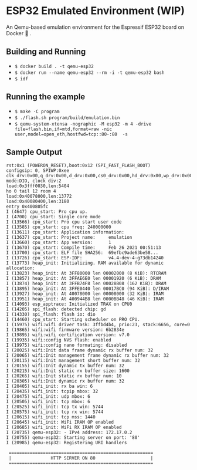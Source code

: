 # ESP32 Emulated Environment (WIP)

An Qemu-based emulation environment for the Espressif ESP32 board on Docker  🐳 .

## Building and Running

 - `$ docker build . -t qemu-esp32`
 - `$ docker run --name qemu-esp32 --rm -i -t qemu-esp32 bash`
 - `$ idf`

## Running the example

 - `$ make -C program`
 - `$ ./flash.sh program/build/emulation.bin`
 - `$ qemu-system-xtensa -nographic -M esp32 -m 4 -drive file=flash.bin,if=mtd,format=raw -nic user,model=open_eth,hostfwd=tcp::80-:80  -s`

## Sample Output

```
rst:0x1 (POWERON_RESET),boot:0x12 (SPI_FAST_FLASH_BOOT)
configsip: 0, SPIWP:0xee
clk_drv:0x00,q_drv:0x00,d_drv:0x00,cs0_drv:0x00,hd_drv:0x00,wp_drv:0x00
mode:DIO, clock div:2
load:0x3fff0030,len:5404
ho 0 tail 12 room 4
load:0x40078000,len:13772
load:0x40080400,len:3180
entry 0x400805fc
I (4647) cpu_start: Pro cpu up.
I (4700) cpu_start: Single core mode
I (13566) cpu_start: Pro cpu start user code
I (13585) cpu_start: cpu freq: 240000000
I (13611) cpu_start: Application information:
I (13637) cpu_start: Project name:     emulation
I (13660) cpu_start: App version:      1
I (13670) cpu_start: Compile time:     Feb 26 2021 00:51:13
I (13700) cpu_start: ELF file SHA256:  69efbc9ade63be58...
I (13726) cpu_start: ESP-IDF:          v4.4-dev-4-g73db14240
I (13773) heap_init: Initializing. RAM available for dynamic allocation:
I (13823) heap_init: At 3FF80000 len 00002000 (8 KiB): RTCRAM
I (13857) heap_init: At 3FFAE6E0 len 00001920 (6 KiB): DRAM
I (13874) heap_init: At 3FFB74F8 len 00028B08 (162 KiB): DRAM
I (13895) heap_init: At 3FFE0440 len 00017BC0 (94 KiB): D/IRAM
I (13927) heap_init: At 40078000 len 00008000 (32 KiB): IRAM
I (13951) heap_init: At 400944B8 len 0000BB48 (46 KiB): IRAM
I (14093) esp_apptrace: Initialized TRAX on CPU0
I (14205) spi_flash: detected chip: gd
I (14330) spi_flash: flash io: dio
I (14460) cpu_start: Starting scheduler on PRO CPU.
I (15975) wifi:wifi driver task: 3ffbd4b4, prio:23, stack:6656, core=0
I (19865) wifi:wifi firmware version: 6b2834e
I (19895) wifi:wifi certification version: v7.0
I (19935) wifi:config NVS flash: enabled
I (19975) wifi:config nano formating: disabled
I (20025) wifi:Init data frame dynamic rx buffer num: 32
I (20065) wifi:Init management frame dynamic rx buffer num: 32
I (20115) wifi:Init management short buffer num: 32
I (20155) wifi:Init dynamic tx buffer num: 32
I (20215) wifi:Init static rx buffer size: 1600
I (20265) wifi:Init static rx buffer num: 10
I (20305) wifi:Init dynamic rx buffer num: 32
I (20405) wifi_init: rx ba win: 6
I (20435) wifi_init: tcpip mbox: 32
I (20475) wifi_init: udp mbox: 6
I (20505) wifi_init: tcp mbox: 6
I (20525) wifi_init: tcp tx win: 5744
I (20575) wifi_init: tcp rx win: 5744
I (20615) wifi_init: tcp mss: 1440
I (20645) wifi_init: WiFi IRAM OP enabled
I (20685) wifi_init: WiFi RX IRAM OP enabled
I (20735) qemu-esp32: - IPv4 address: 172.17.0.2
I (20755) qemu-esp32: Starting server on port: '80'
I (20985) qemu-esp32: Registering URI handlers

 =======================================================
 |               HTTP SERVER ON 80                     |
 =======================================================
```
